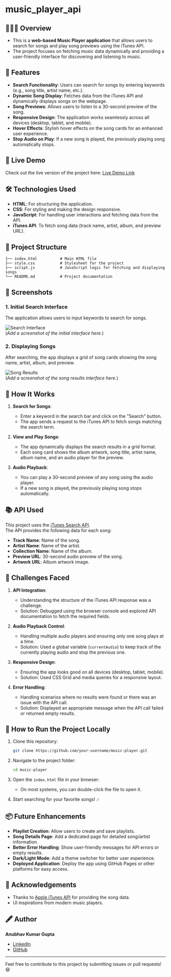 # music_player_api

## 👨🏻‍🏫 Overview
- This is a **web-based Music Player application** that allows users to search for songs and play song previews using the iTunes API.
- The project focuses on fetching music data dynamically and providing a user-friendly interface for discovering and listening to music.

## 🌟 Features

- **Search Functionality**: Users can search for songs by entering keywords (e.g., song title, artist name, etc.).
- **Dynamic Song Display**: Fetches data from the iTunes API and dynamically displays songs on the webpage.
- **Song Previews**: Allows users to listen to a 30-second preview of the song.
- **Responsive Design**: The application works seamlessly across all devices (desktop, tablet, and mobile).
- **Hover Effects**: Stylish hover effects on the song cards for an enhanced user experience.
- **Stop Audio on Play**: If a new song is played, the previously playing song automatically stops.

## 🚀 Live Demo

Check out the live version of the project here: [Live Demo Link](https://music-player-api-azure.vercel.app/)  

## 🛠️ Technologies Used

- **HTML**: For structuring the application.
- **CSS**: For styling and making the design responsive.
- **JavaScript**: For handling user interactions and fetching data from the API.
- **iTunes API**: To fetch song data (track name, artist, album, and preview URL).

## 📂 Project Structure

```
├── index.html          # Main HTML file
├── style.css           # Stylesheet for the project
├── script.js           # JavaScript logic for fetching and displaying songs
└── README.md           # Project documentation
```

## 📸 Screenshots

### 1. Initial Search Interface
The application allows users to input keywords to search for songs.

![Search Interface](#)  
(*Add a screenshot of the initial interface here.*)

### 2. Displaying Songs
After searching, the app displays a grid of song cards showing the song name, artist, album, and preview.

![Song Results](#)  
(*Add a screenshot of the song results interface here.*)

## 🔄 How It Works

1. **Search for Songs**: 
   - Enter a keyword in the search bar and click on the "Search" button.
   - The app sends a request to the iTunes API to fetch songs matching the search term.

2. **View and Play Songs**: 
   - The app dynamically displays the search results in a grid format.
   - Each song card shows the album artwork, song title, artist name, album name, and an audio player for the preview.

3. **Audio Playback**: 
   - You can play a 30-second preview of any song using the audio player.
   - If a new song is played, the previously playing song stops automatically.

## 📚 API Used

This project uses the [iTunes Search API](https://developer.apple.com/library/archive/documentation/AudioVideo/Conceptual/iTuneSearchAPI/).  
The API provides the following data for each song:
- **Track Name**: Name of the song.
- **Artist Name**: Name of the artist.
- **Collection Name**: Name of the album.
- **Preview URL**: 30-second audio preview of the song.
- **Artwork URL**: Album artwork image.

## 🤔 Challenges Faced

1. **API Integration**:
   - Understanding the structure of the iTunes API response was a challenge.  
   - Solution: Debugged using the browser console and explored API documentation to fetch the required fields.

2. **Audio Playback Control**:
   - Handling multiple audio players and ensuring only one song plays at a time.  
   - Solution: Used a global variable (`currentAudio`) to keep track of the currently playing audio and stop the previous one.

3. **Responsive Design**:
   - Ensuring the app looks good on all devices (desktop, tablet, mobile).  
   - Solution: Used CSS Grid and media queries for a responsive layout.

4. **Error Handling**:
   - Handling scenarios where no results were found or there was an issue with the API call.  
   - Solution: Displayed an appropriate message when the API call failed or returned empty results.

## 🚀 How to Run the Project Locally

1. Clone this repository:
   ```bash
   git clone https://github.com/your-username/music-player.git
   ```

2. Navigate to the project folder:
   ```bash
   cd music-player
   ```

3. Open the `index.html` file in your browser:
   - On most systems, you can double-click the file to open it.

4. Start searching for your favorite songs! 🎶

## 📦 Future Enhancements

- **Playlist Creation**: Allow users to create and save playlists.
- **Song Details Page**: Add a dedicated page for detailed song/artist information.
- **Better Error Handling**: Show user-friendly messages for API errors or empty results.
- **Dark/Light Mode**: Add a theme switcher for better user experience.
- **Deployed Application**: Deploy the app using GitHub Pages or other platforms for easy access.

## 🙏 Acknowledgements

- Thanks to [Apple iTunes API](https://developer.apple.com/library/archive/documentation/AudioVideo/Conceptual/iTuneSearchAPI/) for providing the song data.
- UI inspirations from modern music players.

## 🖋️ Author

**Anubhav Kumar Gupta**  
- [LinkedIn](https://www.linkedin.com/in/anubhav2109/)  
- [GitHub](https://github.com/anubhavgithub)

---

Feel free to contribute to this project by submitting issues or pull requests! 😄
